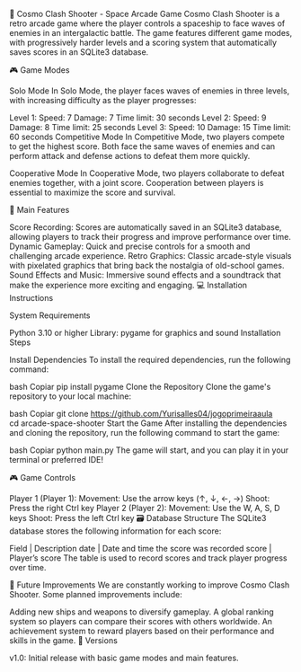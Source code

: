 🚀 Cosmo Clash Shooter - Space Arcade Game
Cosmo Clash Shooter is a retro arcade game where the player controls a spaceship to face waves of enemies in an intergalactic battle. The game features different game modes, with progressively harder levels and a scoring system that automatically saves scores in an SQLite3 database.

🎮 Game Modes

Solo Mode
In Solo Mode, the player faces waves of enemies in three levels, with increasing difficulty as the player progresses:

Level 1:
Speed: 7
Damage: 7
Time limit: 30 seconds
Level 2:
Speed: 9
Damage: 8
Time limit: 25 seconds
Level 3:
Speed: 10
Damage: 15
Time limit: 60 seconds
Competitive Mode
In Competitive Mode, two players compete to get the highest score. Both face the same waves of enemies and can perform attack and defense actions to defeat them more quickly.

Cooperative Mode
In Cooperative Mode, two players collaborate to defeat enemies together, with a joint score. Cooperation between players is essential to maximize the score and survival.

🔧 Main Features

Score Recording: Scores are automatically saved in an SQLite3 database, allowing players to track their progress and improve performance over time.
Dynamic Gameplay: Quick and precise controls for a smooth and challenging arcade experience.
Retro Graphics: Classic arcade-style visuals with pixelated graphics that bring back the nostalgia of old-school games.
Sound Effects and Music: Immersive sound effects and a soundtrack that make the experience more exciting and engaging.
💻 Installation Instructions

System Requirements

Python 3.10 or higher
Library: pygame for graphics and sound
Installation Steps

Install Dependencies
To install the required dependencies, run the following command:

bash
Copiar
pip install pygame
Clone the Repository
Clone the game's repository to your local machine:

bash
Copiar
git clone https://github.com/Yurisalles04/jogoprimeiraaula  
cd arcade-space-shooter
Start the Game
After installing the dependencies and cloning the repository, run the following command to start the game:

bash
Copiar
python main.py
The game will start, and you can play it in your terminal or preferred IDE!

🎮 Game Controls

Player 1 (Player 1):
Movement: Use the arrow keys (↑, ↓, ←, →)
Shoot: Press the right Ctrl key
Player 2 (Player 2):
Movement: Use the W, A, S, D keys
Shoot: Press the left Ctrl key
🗃️ Database Structure
The SQLite3 database stores the following information for each score:

Field | Description
date | Date and time the score was recorded
score | Player’s score
The table is used to record scores and track player progress over time.

🚀 Future Improvements
We are constantly working to improve Cosmo Clash Shooter. Some planned improvements include:

Adding new ships and weapons to diversify gameplay.
A global ranking system so players can compare their scores with others worldwide.
An achievement system to reward players based on their performance and skills in the game.
📅 Versions

v1.0: Initial release with basic game modes and main features.
